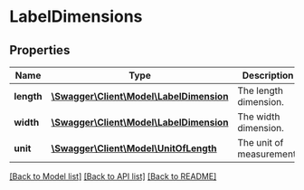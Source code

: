 # LabelDimensions

## Properties
Name | Type | Description | Notes
------------ | ------------- | ------------- | -------------
**length** | [**\Swagger\Client\Model\LabelDimension**](LabelDimension.md) | The length dimension. | 
**width** | [**\Swagger\Client\Model\LabelDimension**](LabelDimension.md) | The width dimension. | 
**unit** | [**\Swagger\Client\Model\UnitOfLength**](UnitOfLength.md) | The unit of measurement. | 

[[Back to Model list]](../README.md#documentation-for-models) [[Back to API list]](../README.md#documentation-for-api-endpoints) [[Back to README]](../README.md)


